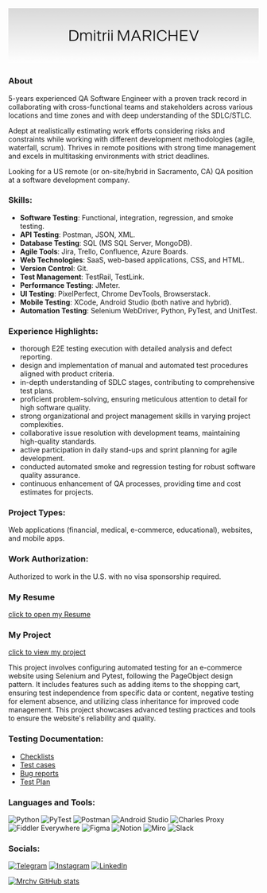 <img src="https://github.com/mrchv/mrchv/blob/main/assets/header.png" alt="Dmitrii Marichev" width="1000"/>

### About

5-years experienced QA Software Engineer with a proven track record in collaborating with cross-functional teams and stakeholders across various locations and time zones and with deep understanding of the SDLC/STLC. 

Adept at realistically estimating work efforts considering risks and constraints while working with different development methodologies (agile, waterfall, scrum). Thrives in remote positions with strong time management and excels in multitasking environments with strict deadlines. 

Looking for a US remote (or on-site/hybrid in Sacramento, CA) QA position at a software development company.


### Skills:
+ **Software Testing**: Functional, integration, regression, and smoke testing.
+ **API Testing**: Postman, JSON, XML.
+ **Database Testing**: SQL (MS SQL Server, MongoDB).
+ **Agile Tools**:  Jira, Trello, Confluence, Azure Boards.
+ **Web Technologies**: SaaS, web-based applications, CSS, and HTML.
+ **Version Control**: Git.
+ **Test Management**: TestRail, TestLink.
+ **Performance Testing**: JMeter.
+ **UI Testing**: PixelPerfect, Chrome DevTools, Browserstack.
+ **Mobile Testing**: XCode, Android Studio (both native and hybrid).
+ **Automation Testing**: Selenium WebDriver, Python, PyTest, and UnitTest.

### Experience Highlights:
+ thorough E2E testing execution with detailed analysis and defect reporting.
+ design and implementation of manual and automated test procedures aligned with product criteria.
+ in-depth understanding of SDLC stages, contributing to comprehensive test plans.
+ proficient problem-solving, ensuring meticulous attention to detail for high software quality.
+ strong organizational and project management skills in varying project complexities.
+ collaborative issue resolution with development teams, maintaining high-quality standards.
+ active participation in daily stand-ups and sprint planning for agile development.
+ conducted automated smoke and regression testing for robust software quality assurance.
+ continuous enhancement of QA processes, providing time and cost estimates for projects.


### Project Types:
Web applications (financial, medical, e-commerce, educational), websites, and mobile apps.

### Work Authorization:
Authorized to work in the U.S. with no visa sponsorship required.

### My Resume
[click to open my Resume](https://github.com/mrchv/mrchv/blob/main/assets/Resume_Marichev_QA_Engineer.pdf)

### My Project
[click to view my project](https://github.com/mrchv/python-autotest-exam)

This project involves configuring automated testing for an e-commerce website using Selenium and Pytest, following the PageObject design pattern. It includes features such as adding items to the shopping cart, ensuring test independence from specific data or content, negative testing for element absence, and utilizing class inheritance for improved code management. This project showcases advanced testing practices and tools to ensure the website's reliability and quality.

### Testing Documentation:
+ [Checklists](https://github.com/mrchv/mrchv/blob/main/documentation/cheklists.docx)
+ [Test cases](https://github.com/mrchv/mrchv/blob/main/documentation/test%20cases.docx)
+ [Bug reports](https://github.com/mrchv/mrchv/blob/main/documentation/bug%20reports.docx)
+ [Test Plan](https://github.com/mrchv/mrchv/blob/main/documentation/Test%20Plan%20for%20OhMyWishes%20mobile%20app.pdf)

### Languages and Tools:
![Python](https://img.shields.io/badge/-Python-090909?style=for-the-badge&logo=python&logoColor=47C5FB)
![PyTest](https://img.shields.io/badge/-PyTest-090909?style=for-the-badge&logo=pytest&logoColor=097CDB)
![Postman](https://img.shields.io/badge/-Postman-090909?style=for-the-badge&logo=Postman&logoColor=F8C52C)
![Android Studio](https://img.shields.io/badge/-AndroidStudio-090909?style=for-the-badge&logo=AndroidStudio&logoColor=E9D54D)
![Charles Proxy](https://img.shields.io/badge/-Charles_Proxy-090909?style=for-the-badge)
![Fiddler Everywhere](https://img.shields.io/badge/-Fiddler-090909?style=for-the-badge)
![Figma](https://img.shields.io/badge/-Figma-090909?style=for-the-badge&logo=figma&logoColor=47C5FB)
![Notion](https://img.shields.io/badge/-Notion-090909?style=for-the-badge&logo=notion&logoColor=47C5FB)
![Miro](https://img.shields.io/badge/-Miro-090909?style=for-the-badge&logo=miro&logoColor=47C5FB)
![Slack](https://img.shields.io/badge/-Slack-090909?style=for-the-badge&logo=slack&logoColor=47C5FB)

### Socials:
[![Telegram](https://img.shields.io/badge/-Telegram-090909?style=for-the-badge&logo=telegram&logoColor=27A0D9)](https://t.me/mrchv)
[![Instagram](https://img.shields.io/badge/-Instagram-090909?style=for-the-badge&logo=instagram&logoColor=B4068E)](https://www.instagram.com/mrchv)
[![LinkedIn](https://img.shields.io/badge/-LinkedIn-090909?style=for-the-badge&logo=linkedin&logoColor=007BB6)](https://www.linkedin.com/in/mrchv)

[![Mrchv GitHub stats](https://github-readme-stats.vercel.app/api?username=mrchv)](https://github.com/mrchv/mrchv)

<!--
**mrchv/mrchv** is a ✨ _special_ ✨ repository because its `README.md` (this file) appears on your GitHub profile.

Here are some ideas to get you started:

- 🔭 I’m currently working on ...
- 🌱 I’m currently learning ...
- 👯 I’m looking to collaborate on ...
- 🤔 I’m looking for help with ...
- 💬 Ask me about ...
- 📫 How to reach me: ...
- 😄 Pronouns: ...
- ⚡ Fun fact: ...
-->
